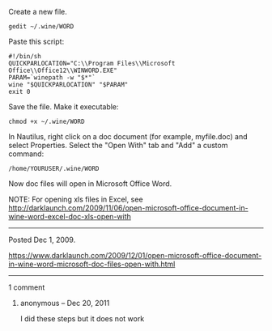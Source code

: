 Create a new file.
```
gedit ~/.wine/WORD
```
Paste this script:
```
#!/bin/sh
QUICKPARLOCATION="C:\\Program Files\\Microsoft Office\\Office12\\WINWORD.EXE"
PARAM=`winepath -w "$*"`
wine "$QUICKPARLOCATION" "$PARAM"
exit 0
```
Save the file.
Make it executable:
```
chmod +x ~/.wine/WORD
```
In Nautilus, right click on a doc document (for example, myfile.doc) and select Properties.
Select the "Open With" tab and "Add" a custom  command:
```
/home/YOURUSER/.wine/WORD
```
Now doc files will open in Microsoft Office Word.

NOTE:
For opening xls files in Excel, see
http://darklaunch.com/2009/11/06/open-microsoft-office-document-in-wine-word-excel-doc-xls-open-with

---

Posted Dec 1, 2009.

https://www.darklaunch.com/2009/12/01/open-microsoft-office-document-in-wine-word-microsoft-doc-files-open-with.html

---

1 comment

<ol><li><div>

anonymous &ndash; Dec 20, 2011<div>

I did these steps but it does not work

</div></div></li></ol>